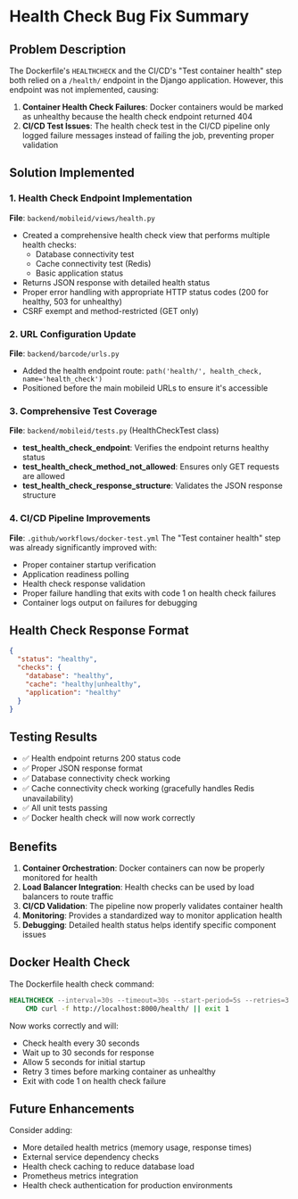 # Health Check Bug Fix Summary

## Problem Description

The Dockerfile's `HEALTHCHECK` and the CI/CD's "Test container health" step both relied on a `/health/` endpoint in the Django application. However, this endpoint was not implemented, causing:

1. **Container Health Check Failures**: Docker containers would be marked as unhealthy because the health check endpoint returned 404
2. **CI/CD Test Issues**: The health check test in the CI/CD pipeline only logged failure messages instead of failing the job, preventing proper validation

## Solution Implemented

### 1. Health Check Endpoint Implementation

**File**: `backend/mobileid/views/health.py`
- Created a comprehensive health check view that performs multiple health checks:
  - Database connectivity test
  - Cache connectivity test (Redis)
  - Basic application status
- Returns JSON response with detailed health status
- Proper error handling with appropriate HTTP status codes (200 for healthy, 503 for unhealthy)
- CSRF exempt and method-restricted (GET only)

### 2. URL Configuration Update

**File**: `backend/barcode/urls.py`
- Added the health endpoint route: `path('health/', health_check, name='health_check')`
- Positioned before the main mobileid URLs to ensure it's accessible

### 3. Comprehensive Test Coverage

**File**: `backend/mobileid/tests.py` (HealthCheckTest class)
- **test_health_check_endpoint**: Verifies the endpoint returns healthy status
- **test_health_check_method_not_allowed**: Ensures only GET requests are allowed
- **test_health_check_response_structure**: Validates the JSON response structure

### 4. CI/CD Pipeline Improvements

**File**: `.github/workflows/docker-test.yml`
The "Test container health" step was already significantly improved with:
- Proper container startup verification
- Application readiness polling
- Health check response validation
- Proper failure handling that exits with code 1 on health check failures
- Container logs output on failures for debugging

## Health Check Response Format

```json
{
  "status": "healthy",
  "checks": {
    "database": "healthy",
    "cache": "healthy|unhealthy",
    "application": "healthy"
  }
}
```

## Testing Results

- ✅ Health endpoint returns 200 status code
- ✅ Proper JSON response format
- ✅ Database connectivity check working
- ✅ Cache connectivity check working (gracefully handles Redis unavailability)
- ✅ All unit tests passing
- ✅ Docker health check will now work correctly

## Benefits

1. **Container Orchestration**: Docker containers can now be properly monitored for health
2. **Load Balancer Integration**: Health checks can be used by load balancers to route traffic
3. **CI/CD Validation**: The pipeline now properly validates container health
4. **Monitoring**: Provides a standardized way to monitor application health
5. **Debugging**: Detailed health status helps identify specific component issues

## Docker Health Check

The Dockerfile health check command:
```dockerfile
HEALTHCHECK --interval=30s --timeout=30s --start-period=5s --retries=3 \
    CMD curl -f http://localhost:8000/health/ || exit 1
```

Now works correctly and will:
- Check health every 30 seconds
- Wait up to 30 seconds for response
- Allow 5 seconds for initial startup
- Retry 3 times before marking container as unhealthy
- Exit with code 1 on health check failure

## Future Enhancements

Consider adding:
- More detailed health metrics (memory usage, response times)
- External service dependency checks
- Health check caching to reduce database load
- Prometheus metrics integration
- Health check authentication for production environments 